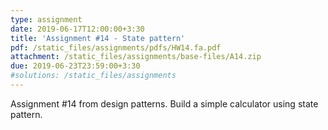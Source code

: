 ```yaml
---
type: assignment
date: 2019-06-17T12:00:00+3:30
title: 'Assignment #14 - State pattern'
pdf: /static_files/assignments/pdfs/HW14.fa.pdf
attachment: /static_files/assignments/base-files/A14.zip
due: 2019-06-23T23:59:00+3:30
#solutions: /static_files/assignments
---
```

Assignment #14 from design patterns. Build a simple calculator using state pattern.
